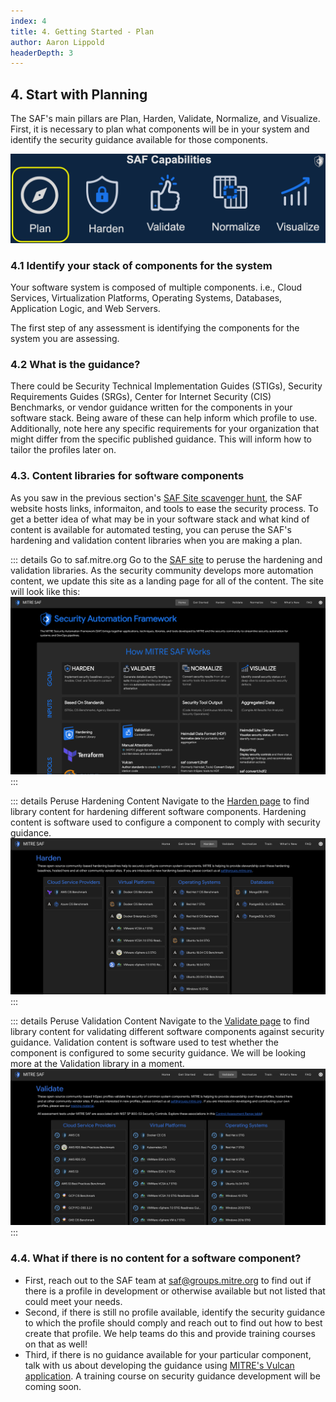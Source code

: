 ```yaml
---
index: 4
title: 4. Getting Started - Plan
author: Aaron Lippold
headerDepth: 3
---
```


## 4. Start with Planning
The SAF's main pillars are Plan, Harden, Validate, Normalize, and Visualize. First, it is necessary to plan what components will be in your system and identify the security guidance available for those components. 

![Alt text](../../assets/img/SAF_Capabilities_Plan.png)

### 4.1 Identify your stack of components for the system
Your software system is composed of multiple components. i.e., Cloud Services, Virtualization Platforms, Operating Systems, Databases, Application Logic, and Web Servers.

The first step of any assessment is identifying the components for the system you are assessing.  
<!-- [[Graphic of Stack with Redhat 7, NGINX]] -->

### 4.2 What is the guidance?
There could be Security Technical Implementation Guides (STIGs), Security Requirements Guides (SRGs), Center for Internet Security (CIS) Benchmarks, or vendor guidance written for the components in your software stack. Being aware of these can help inform which profile to use. Additionally, note here any specific requirements for your organization that might differ from the specific published guidance. This will inform how to tailor the profiles later on.

### 4.3. Content libraries for software components

As you saw in the previous section's [SAF Site scavenger hunt](/courses/user/03), the SAF website hosts links, informaiton, and tools to ease the security process. To get a better idea of what may be in your software stack and what kind of content is available for automated testing, you can peruse the SAF's hardening and validation content libraries when you are making a plan.

::: details Go to saf.mitre.org
Go to the [SAF site](saf.mitre.org) to peruse the hardening and validation libraries. As the security community develops more automation content, we update this site as a landing page for all of the content. The site will look like this:  
![Alt text](../../assets/img/SAF_Home.png)
:::

::: details Peruse Hardening Content
Navigate to the [Harden page](https://saf.mitre.org/#/harden) to find library content for hardening different software components. Hardening content is software used to configure a component to comply with security guidance.
![Alt text](../../assets/img/SAF_Site_Harden.png)
:::

::: details Peruse Validation Content
Navigate to the [Validate page](https://saf.mitre.org/#/validate) to find library content for validating different software components against security guidance. Validation content is software used to test whether the component is configured to some security guidance. We will be looking more at the Validation library in a moment.
![Alt text](../../assets/img/SAF_Site_Validate.png)
:::

### 4.4. What if there is no content for a software component?
- First, reach out to the SAF team at [saf@groups.mitre.org](mailto:saf@groups.mitre.org) to find out if there is a profile in development or otherwise available but not listed that could meet your needs.
- Second, if there is still no profile available, identify the security guidance to which the profile should comply and reach out to find out how to best create that profile. We help teams do this and provide training courses on that as well!
- Third, if there is no guidance available for your particular component, talk with us about developing the guidance using [MITRE's Vulcan application](https://vulcan.mitre.org/). A training course on security guidance development will be coming soon.